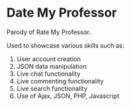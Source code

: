 # Date My Professor
Parody of Rate My Professor. 

Used to showcase various skills such as:
1. User account creation
2. JSON data manipulation
3. Live chat functionality
4. Live commenting functionality
5. Live search functionality
6. Use of Ajax, JSON, PHP, Javascript
